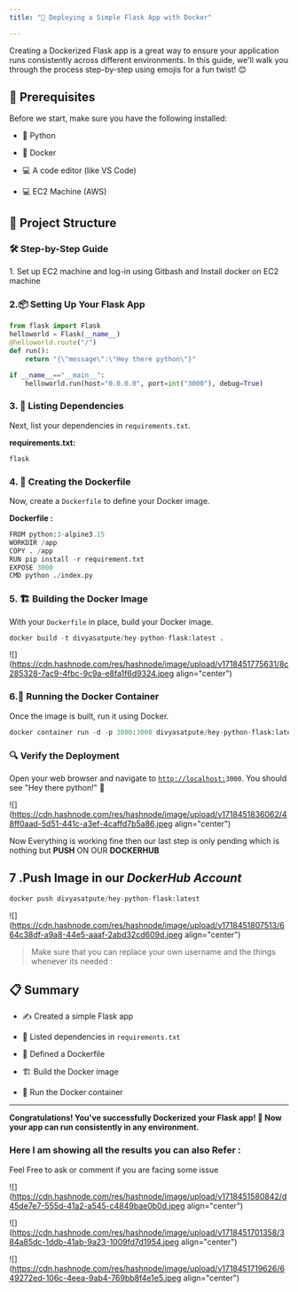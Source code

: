 ```yaml
---
title: "🚀 Deploying a Simple Flask App with Docker"

---
```


Creating a Dockerized Flask app is a great way to ensure your application runs consistently across different environments. In this guide, we'll walk you through the process step-by-step using emojis for a fun twist! 😊

## 📝 Prerequisites

Before we start, make sure you have the following installed:

* 🐍 Python
    
* 🐳 Docker
    
* 💻 A code editor (like VS Code)
    
* 💻 EC2 Machine (AWS)
    

## 📂 Project Structure

### 🛠️ Step-by-Step Guide

1\. Set up EC2 machine and log-in using Gitbash and Install docker on EC2 machine

### 2.📦 Setting Up Your Flask App

```python
from flask import Flask
helloworld = Flask(__name__)
@helloworld.route("/")
def run():
    return "{\"message\":\"Hey there python\"}"

if __name__=="__main__":
    helloworld.run(host="0.0.0.0", port=int("3000"), debug=True)
```

### 3\. 📜 Listing Dependencies

Next, list your dependencies in `requirements.txt`.

**requirements.txt:**

```python
flask
```

### 4\. 🐳 Creating the Dockerfile

Now, create a `Dockerfile` to define your Docker image.

**Dockerfile :**

```python
FROM python:3-alpine3.15
WORKDIR /app
COPY . /app
RUN pip install -r requirement.txt
EXPOSE 3000
CMD python ./index.py
```

### 5\. 🏗️ Building the Docker Image

With your `Dockerfile` in place, build your Docker image.

```python
docker build -t divyasatpute/hey-python-flask:latest .
```

![](https://cdn.hashnode.com/res/hashnode/image/upload/v1718451775631/8c285328-7ac9-4fbc-9c9a-e8fa1f6d9324.jpeg align="center")

### 6.🚢 Running the Docker Container

Once the image is built, run it using Docker.

```python
docker container run -d -p 3000:3000 divyasatpute/hey-python-flask:latest
```

### 🔍 Verify the Deployment

Open your web browser and navigate to [`http://localhost:`](http://localhost:5000)`3000`. You should see "Hey there python!" 🎉

![](https://cdn.hashnode.com/res/hashnode/image/upload/v1718451836062/48ff0aad-5d51-441c-a3ef-4caffd7b5a86.jpeg align="center")

Now Everything is working fine then our last step is only pending which is nothing but **PUSH** ON OUR **DOCKERHUB**

## 7 .Push Image in our ***DockerHub Account***

```python
docker push divyasatpute/hey-python-flask:latest
```

![](https://cdn.hashnode.com/res/hashnode/image/upload/v1718451807513/664c38df-a9a8-44e5-aaaf-2abd32cd609d.jpeg align="center")

> Make sure that you can replace your own username and the things whenever its needed :

## 📋 Summary

* ✍️ Created a simple Flask app
    
* 📜 Listed dependencies in `requirements.txt`
    
* 🐳 Defined a Dockerfile
    
* 🏗️ Build the Docker image
    
* 🚢 Run the Docker container
    

---

**Congratulations! You've successfully Dockerized your Flask app! 🥳 Now your app can run consistently in any environment.**

### Here I am showing all the results you can also Refer :

Feel Free to ask or comment if you are facing some issue

![](https://cdn.hashnode.com/res/hashnode/image/upload/v1718451580842/d45de7e7-555d-41a2-a545-c4849bae0b0d.jpeg align="center")

![](https://cdn.hashnode.com/res/hashnode/image/upload/v1718451701358/384a85dc-1ddb-41ab-9a23-1009fd7d1954.jpeg align="center")

![](https://cdn.hashnode.com/res/hashnode/image/upload/v1718451719626/649272ed-106c-4eea-9ab4-769bb8f4e1e5.jpeg align="center")

